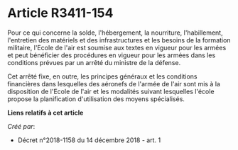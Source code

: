 # Article R3411-154

Pour ce qui concerne la solde, l'hébergement, la nourriture, l'habillement, l'entretien des matériels et des infrastructures
et les besoins de la formation militaire, l'Ecole de l'air est soumise aux textes en vigueur pour les armées et peut
bénéficier des procédures en vigueur pour les armées dans les conditions prévues par un arrêté du ministre de la défense.

Cet arrêté fixe, en outre, les principes généraux et les conditions financières dans lesquelles des aéronefs de l'armée de
l'air sont mis à la disposition de l'Ecole de l'air et les modalités suivant lesquelles l'école propose la planification
d'utilisation des moyens spécialisés.

**Liens relatifs à cet article**

_Créé par_:

  - Décret n°2018-1158 du 14 décembre 2018 - art. 1
